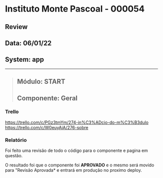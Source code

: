 # Instituto Monte Pascoal - 000054

## **Review**
## Data: 06/01/22
## System: app

***

> ## Módulo: START 
> ## Componente: Geral  

### Trello
https://trello.com/c/PGz3tmYm/274-in%C3%ADcio-do-m%C3%B3dulo  
https://trello.com/c/W0euyAiA/276-sobre  

### Relatório  
Foi feito uma revisão de todo o código para o componente e pagina em questão.  

O resultado foi que o componente foi **APROVADO** e o mesmo será movido para "Revisão Aprovada* e entrará em produção no proximo deploy.  

<!-- O resultado foi que a revisão foi **REPROVADA**, sendo necessário alguns ajustes para conclusão.

Segue a lista dos ajustes necessários:

- **Edição**
  - Busca CNPJ
    - Preencher o endereço
    - Preencher os telefones
    - Preencher o email
  - Colocar * no campo wpp (pois é obrigatório)
  - Campo
- **Cadastrar**
  - Busca CNPJ
    - Preencher o endereço
    - Preencher os telefones
    - Preencher o email
  - Colocar * no campo wpp (pois é obrigatório) -->